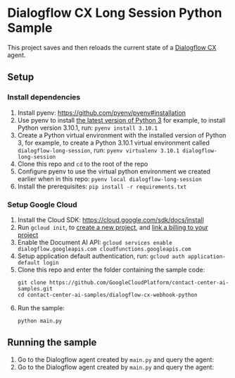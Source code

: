 # Dialogflow CX Long Session Python Sample

This project saves and then reloads the current state of a
[Dialogflow CX](https://cloud.google.com/dialogflow/cx/docs) agent.

## Setup

### Install dependencies

1. Install pyenv: https://github.com/pyenv/pyenv#installation
1. Use pyenv to install
    [the latest version of Python 3](https://www.python.org/downloads/) for
    example, to install Python version 3.10.1, run: `pyenv install 3.10.1`
1. Create a Python virtual environment with the installed version of Python 3,
    for example, to create a Python 3.10.1 virtual environment called
    `dialogflow-long-session`, run: `pyenv virtualenv 3.10.1 dialogflow-long-session`
1. Clone this repo and `cd` to the root of the repo
1. Configure pyenv to use the virtual python environment we created earlier when
    in this repo: `pyenv local dialogflow-long-session`
1. Install the prerequisites: `pip install -r requirements.txt`

### Setup Google Cloud

1. Install the Cloud SDK: https://cloud.google.com/sdk/docs/install
1. Run `gcloud init`, to
    [create a new project](https://cloud.google.com/resource-manager/docs/creating-managing-projects#creating_a_project),
    and
    [link a billing to your project](https://cloud.google.com/sdk/gcloud/reference/billing)
1. Enable the Document AI API: `gcloud services enable
   dialogflow.googleapis.com cloudfunctions.googleapis.com`
1. Setup application default authentication, run: `gcloud auth
   application-default login`
1. Clone this repo and enter the folder containing the sample code:
   ```
   git clone https://github.com/GoogleCloudPlatform/contact-center-ai-samples.git
   cd contact-center-ai-samples/dialogflow-cx-webhook-python
   ```
1. Run the sample:
   ```
   python main.py
   ```

## Running the sample

1. Go to the Dialogflow agent created by `main.py` and query the agent:
1. Go to the Dialogflow agent created by `main.py` and query the agent:
